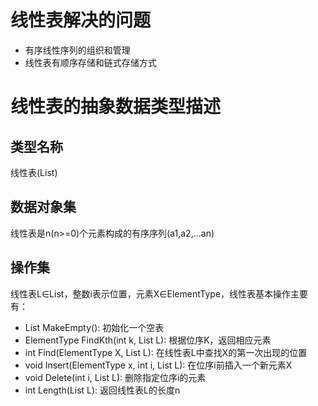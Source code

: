 # 线性表解决的问题
- 有序线性序列的组织和管理
- 线性表有顺序存储和链式存储方式
# 线性表的抽象数据类型描述
## 类型名称
线性表(List)
## 数据对象集
线性表是n(n>=0)个元素构成的有序序列(a1,a2,...an)
## 操作集
线性表L∈List，整数i表示位置，元素X∈ElementType，线性表基本操作主要有：
- List MakeEmpty(): 初始化一个空表
- ElementType FindKth(int k, List L): 根据位序K，返回相应元素
- int Find(ElementType X, List L): 在线性表L中查找X的第一次出现的位置
- void Insert(ElementType x, int i, List L): 在位序i前插入一个新元素X
- void Delete(int i, List L): 删除指定位序i的元素
- int Length(List L): 返回线性表L的长度n
